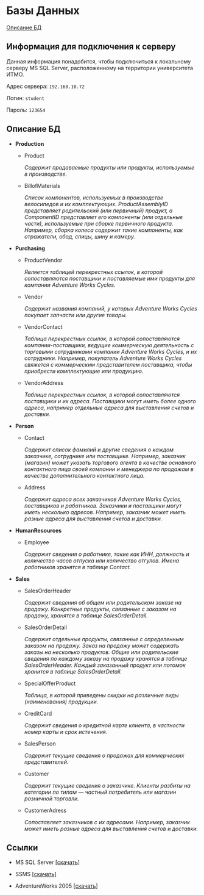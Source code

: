 # Базы Данных

[Описание БД](http://msdn.microsoft.com/ru-ru/library/ms124438.aspx)

## Информация для подключения к серверу

Данная информация понадобится, чтобы подключиться к локальному серверу MS SQL Server, расположенному на территории университета ИТМО.

Адрес сервера: `192.168.10.72`

Логин: `student`

Пароль: `123654`

## Описание БД

* __Production__
    * Product 

        *Содержит продаваемые продукты или продукты, используемые в производстве.*
    
    * BillofMaterials
    
        *Список компонентов, используемых в производстве велосипедов и их комплектующих. ProductAssemblyID представляет родительский (или первичный) продукт, а ComponentID представляет его компоненты (или отдельные части), используемые при сборке первичного продукта. Например, сборка колеса содержит такие компоненты, как отражатели, обод, спицы, шину и камеру.*
    
* __Purchasing__
    * ProductVendor

        *Является таблицей перекрестных ссылок, в которой сопоставляются поставщики и поставляемые ими продукты для компании Adventure Works Cycles.*

    * Vendor

        *Содержит названия компаний, у которых Adventure Works Cycles покупает запчасти или другие товары.*

    * VendorContact

        *Таблица перекрестных ссылок, в которой сопоставляются компании-поставщики, ведущие коммерческую деятельность с торговыми сотрудниками компании Adventure Works Cycles, и их сотрудники. Например, покупатель Adventure Works Cycles свяжется с коммерческим представителем поставщика, чтобы приобрести комплектующие или продукцию.*
        
    * VendorAddress
        
        *Таблица перекрестных ссылок, в которой сопоставляются поставщики и их адреса. Поставщики могут иметь более одного адреса, например отдельные адреса для выставления счетов и доставки.*

* __Person__
    * Contact

        *Содержит список фамилий и другие сведения о каждом заказчике, сотруднике или поставщике. Например, заказчик (магазин) может указать торгового агента в качестве основного контактного лица своей компании и менеджера по продажам в качестве дополнительного контактного лица.*

    * Address
        
        *Содержит адреса всех заказчиков Adventure Works Cycles, поставщиков и работников. Заказчики и поставщики могут иметь несколько адресов. Например, заказчик может иметь разные адреса для выставления счетов и доставки.*

* __HumanResources__
    * Employee

        *Содержит сведения о работнике, такие как ИНН, должность и количество часов отпуска или количество отгулов. Имена работников хранятся в таблице Contact.*

* __Sales__
    * SalesOrderHeader

        *Содержит сведения об общем или родительском заказе на продажу. Конкретные продукты, связанные с заказом на продажу, хранятся в таблице SalesOrderDetail.*

    * SalesOrderDetail

        *Содержит отдельные продукты, связанные с определенным заказом на продажу. Заказ на продажу может содержать заказы на несколько продуктов. Общие или родительские сведения по каждому заказу на продажу хранятся в таблице SalesOrderHeader. Каждый заказанный продукт или потомок хранится в таблице SalesOrderDetail.*

    * SpecialOfferProduct

        *Таблица, в которой приведены скидки на различные виды (наименования) продукции.*

    * CreditCard
    
        *Содержит сведения о кредитной карте клиента, в частности номер карты и срок истечения.*
    
    * SalesPerson
    
        *Содержит текущие сведения о продажах для коммерческих представителей.*
    
    * Customer
    
        *Содержит текущие сведения о заказчике. Клиенты разбиты на категории по типам — частный потребитель или магазин розничной торговли.*
    
    * CustomerAdress
    
        *Сопоставляет заказчиков с их адресами. Например, заказчик может иметь разные адреса для выставления счетов и доставки.*
    
## Ссылки

* MS SQL Server [[скачать]](https://www.microsoft.com/en-us/sql-server/sql-server-downloads)

* SSMS [[скачать]](https://docs.microsoft.com/en-us/sql/ssms/download-sql-server-management-studio-ssms)

* AdventureWorks 2005 [[скачать]](http://msftdbprodsamples.codeplex.com/releases/view/4004)

